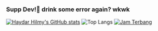 ### Supp Dev!👋 drink some error again? wkwk

[![Haydar Hilmy's GitHub stats](https://github-readme-stats.vercel.app/api?username=haydar-hilmy&theme=tokyonight)]([https://github.com/haydar-hilmy/](https://haydar-hilmy.github.io/)https://haydar-hilmy.github.io/)
![Top Langs](https://github-readme-stats.vercel.app/api/top-langs/?username=haydar-hilmy&layout=compact&theme=tokyonight)
[![Jam Terbang](https://github-readme-stats.vercel.app/api/wakatime?username=haydar-hilmy&theme=tokyonight)](https://github.com/haydar-hilmy/)
